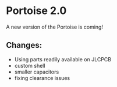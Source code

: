 # Portoise 2.0
A new version of the Portoise is coming!
## Changes:
* Using parts readily available on JLCPCB
* custom shell
* smaller capacitors 
* fixing clearance issues
